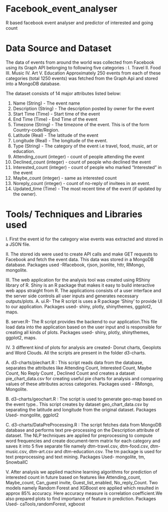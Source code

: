 # Facebook_event_analyser
R based facebook event analyser and predictor of interested and going count

# Data Source and Dataset

The data of events from around the world was collected from Facebook using its Graph API belonging to following five categories :
I. Travel
II. Food
III. Music
IV. Art
V. Education
Approximately 250 events from each of these categories (total 1250 events) was fetched from the Graph Api and stored into a MongoDB database.

The dataset consists of 14 major attributes listed below:
1. Name (String) - The event name
2. Description (String) - The description posted by owner for the event
3. Start Time (Time) - Start time of the event
4. End Time (Time) - End Time of the event
5. Timezone (String) - The timezone of the event. This is of the form Country-code/Region.
6. Latitude (Real) - The latitude of the event
7. Longitude (Real) - The longitude of the event.
8. Type (String) - The category of the event i.e travel, food, music, art or education.
9. Attending_count (integer) - count of people attending the event
10. Declined_count (integer) - count of people who declined the event 
11. Interested_count (integer) - count of people who marked “Interested” in the event
12. Maybe_count (integer) - same as interested count
13. Noreply_count (integer) - count of no-reply of invitees in an event.
14. Updated_time (Time) - The most recent time of the event (if updated by the owner).
 


# Tools/ Techniques and Libraries used

I. First the event id for the category wise events was extracted and stored in a JSON file.

II. The stored ids were used to create API calls and make GET requests to Facebook and fetch the event data. This data was stored in a MongoDB database.
	Packages used -Rfacebook, rjson, jsonlite, httr, RMongo, mongolite.

III. The web application for the analysis tool was created using RShiny library of R. Shiny is an R package that makes it easy to build interactive web apps straight from R. The applications consists of a user interface and the server side controls all user inputs and generates necessary outputs/plots. 
A. ui.R- The R script is uses a R package ‘Shiny’ to provide UI to our application.
Packages used- shiny, plotly, shinythemes, ggplot2, maps.

B.  server.R- The R script provides the backend to our application.This file
load data into the application based on the user input and is responsible for creating all kinds of plots. 
Packages used- shiny, plotly, shinythemes, ggplot2, maps.
 


IV. 3 different kind of plots for analysis are created- Donut charts, Geoplots and Word Clouds. All the scripts are present in the folder d3-charts.

A. d3-charts/piechart.R : This script reads data from the database, separates the attributes like Attending Count, Interested Count, Maybe Count, No Reply Count , Declined Count and creates a dataset pie_chart_data.csv  for creating useful pie charts for analysis and comparing values of these attributes across categories. Packages used - RMongo, Mongolite.

B. d3-charts/geochart.R : The script is used to generate geo-map based on the event type.. This script creates by dataset geo_chart_data.csv by separating the latitude and longitude from the original dataset.
Packages Used- mongolite, ggplot2

C.  d3-charts/DataPreProcessing.R : The script fetches data from MongoDB database and performs text pre-processing on the Description attribute of dataset. The NLP techniques are applied for preprocessing to compute word frequencies and create document-term matrix for each category and saves it into 5 five separate file namely dtm-travel.csv, dtm-food.csv, dtm-music.csv, dtm-art.csv and dtm-education.csv. The tm package is used for text preprocessing and text mining. 
Packages Used- mongolite, tm, SnowballC
	 	 	
V.      After analysis we applied machine learning algorithms for prediction of interested count in future based on features like Attending_count, Maybe_count, Can_guest invite, Guest_list_enabled, No_reply_Count.
Two models namely Random Forest and XGBoost ere applied which resulted in approx 85% accuracy. Here accuracy measure is correlation coefficient.We also prepared plots to find importance of feature in prediction.
Packages Used- caTools,randomForest, xgboost
